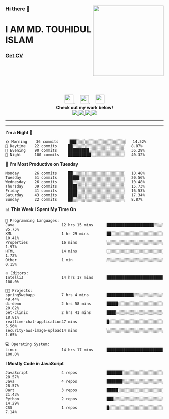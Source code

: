 <div>
<img align="right" width="225" height="225" src="https://touhid-jisan.github.io/img/about-us.png">
<div>
  <h3> </h3>
  <h3> </h3>
  <h3>Hi there 👋</h3>
  <h1>I AM MD. TOUHIDUL ISLAM</h1>
 <!-- <h3>Software Engineer</h3> -->
  <h3> <a href="https://touhid-jisan.github.io/pdf/Touhidul_Islam.pdf"><span>Get CV</span></a></h3>
</div>
</div>
<br/><br/><br/><br/><br/>

<p align="center">
  <a href= "https://www.instagram.com/touhid_jisan/">
    <img src="https://img.icons8.com/ios-glyphs/256/000000/instagram-new.svg" width="28px"/>
  </a>
  &emsp;
  <a href="https://www.linkedin.com/in/touhid-jisan/">
    <img src="https://img.icons8.com/ios-filled/256/000000/linkedin.svg" width="26px"/>
  </a>
  &emsp;
  <a href="http://touhid-jisan.github.io/">
    <img src="https://img.icons8.com/material/256/000000/globe--v1.png" width="28px"/>
  </a>
  <br> 
  <strong>Check out my work below!</strong><br>
  
  <a href="https://badges.pufler.dev/years/touhid-jisan?style=flat-square&color=black&logo=github">
    <img src="https://badges.pufler.dev/years/touhid-jisan?style=flat-square&color=black&logo=github">
  </a>
  <a href="https://github.com/touhid-jisan?tab=repositories">
    <img src="https://badges.pufler.dev/repos/touhid-jisan?style=flat-square&color=black&logo=github">
  </a>
  <a href="https://gist.github.com/touhid-jisan">
    <img src="https://badges.pufler.dev/gists/touhid-jisan?style=flat-square&color=black&logo=github">
  </a>
  <a href="https://github.com/touhid-jisan">
    <img src="https://badges.pufler.dev/commits/monthly/touhid-jisan?style=flat-square&color=black&logo=github">
  </a>
</p>
<hr><hr>
<!--
**touhid-jisan/touhid-jisan** is a ✨ _special_ ✨ repository because its `README.md` (this file) appears on your GitHub profile.

Here are some ideas to get you started:

- 🔭 I’m currently working on ...
- 🌱 I’m currently learning ...
- 👯 I’m looking to collaborate on ...
- 🤔 I’m looking for help with ...
- 💬 Ask me about ...
- 📫 How to reach me: ...
- 😄 Pronouns: ...
- ⚡ Fun fact: ...
-->

<!--START_SECTION:waka-->
**I'm a Night 🦉** 

```text
🌞 Morning    36 commits     ███░░░░░░░░░░░░░░░░░░░░░░   14.52% 
🌆 Daytime    22 commits     ██░░░░░░░░░░░░░░░░░░░░░░░   8.87% 
🌃 Evening    90 commits     █████████░░░░░░░░░░░░░░░░   36.29% 
🌙 Night      100 commits    ██████████░░░░░░░░░░░░░░░   40.32%

```
📅 **I'm Most Productive on Tuesday** 

```text
Monday       26 commits     ██░░░░░░░░░░░░░░░░░░░░░░░   10.48% 
Tuesday      51 commits     █████░░░░░░░░░░░░░░░░░░░░   20.56% 
Wednesday    26 commits     ██░░░░░░░░░░░░░░░░░░░░░░░   10.48% 
Thursday     39 commits     ████░░░░░░░░░░░░░░░░░░░░░   15.73% 
Friday       41 commits     ████░░░░░░░░░░░░░░░░░░░░░   16.53% 
Saturday     43 commits     ████░░░░░░░░░░░░░░░░░░░░░   17.34% 
Sunday       22 commits     ██░░░░░░░░░░░░░░░░░░░░░░░   8.87%

```


📊 **This Week I Spent My Time On** 

```text
💬 Programming Languages: 
Java                     12 hrs 15 mins      █████████████████████░░░░   85.75% 
XML                      1 hr 29 mins        ██░░░░░░░░░░░░░░░░░░░░░░░   10.41% 
Properties               16 mins             ░░░░░░░░░░░░░░░░░░░░░░░░░   1.97% 
HTML                     14 mins             ░░░░░░░░░░░░░░░░░░░░░░░░░   1.72% 
Other                    1 min               ░░░░░░░░░░░░░░░░░░░░░░░░░   0.15%

🔥 Editors: 
IntelliJ                 14 hrs 17 mins      █████████████████████████   100.0%

🐱‍💻 Projects: 
spring5webapp            7 hrs 4 mins        ████████████░░░░░░░░░░░░░   49.44% 
di-demo                  2 hrs 58 mins       █████░░░░░░░░░░░░░░░░░░░░   20.82% 
pet-clinic               2 hrs 41 mins       ████░░░░░░░░░░░░░░░░░░░░░   18.81% 
realtime-chat-application47 mins             █░░░░░░░░░░░░░░░░░░░░░░░░   5.56% 
security-aws-image-upload14 mins             ░░░░░░░░░░░░░░░░░░░░░░░░░   1.65%

💻 Operating System: 
Linux                    14 hrs 17 mins      █████████████████████████   100.0%

```

**I Mostly Code in JavaScript** 

```text
JavaScript               4 repos             ███████░░░░░░░░░░░░░░░░░░   28.57% 
Java                     4 repos             ███████░░░░░░░░░░░░░░░░░░   28.57% 
Dart                     3 repos             █████░░░░░░░░░░░░░░░░░░░░   21.43% 
Python                   2 repos             ███░░░░░░░░░░░░░░░░░░░░░░   14.29% 
CSS                      1 repos             █░░░░░░░░░░░░░░░░░░░░░░░░   7.14%

```



<!--END_SECTION:waka-->
